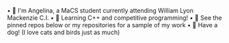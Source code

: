 • 👋 I'm Angelina, a MaCS student currently attending William Lyon Mackenzie C.I.
• 🌱 Learning C++ and competitive programming!
• 📌 See the pinned repos below or my repositories for a sample of my work
• 🐶 Have a dog! (I love cats and birds just as much)

<!--
**AngelsandDevsLOL/AngelsandDevsLOL** is a ✨ _special_ ✨ repository because its `README.md` (this file) appears on your GitHub profile.

Here are some ideas to get you started:

- 🔭 I’m currently working on ...
- 🌱 I’m currently learning ...
- 👯 I’m looking to collaborate on ...
- 🤔 I’m looking for help with ...
- 💬 Ask me about ...
- 📫 How to reach me: ...
- 😄 Pronouns: ...
- ⚡ Fun fact: ...
-->
